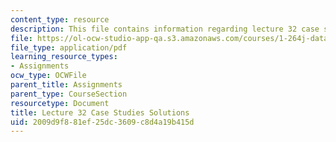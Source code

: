 ```yaml
---
content_type: resource
description: This file contains information regarding lecture 32 case study solutions.
file: https://ol-ocw-studio-app-qa.s3.amazonaws.com/courses/1-264j-database-internet-and-systems-integration-technologies-fall-2013/2009d9f881ef25dc3609c8d4a19b415d_MIT1_264JF13_L32_case_sol.pdf
file_type: application/pdf
learning_resource_types:
- Assignments
ocw_type: OCWFile
parent_title: Assignments
parent_type: CourseSection
resourcetype: Document
title: Lecture 32 Case Studies Solutions
uid: 2009d9f8-81ef-25dc-3609-c8d4a19b415d
---
```

